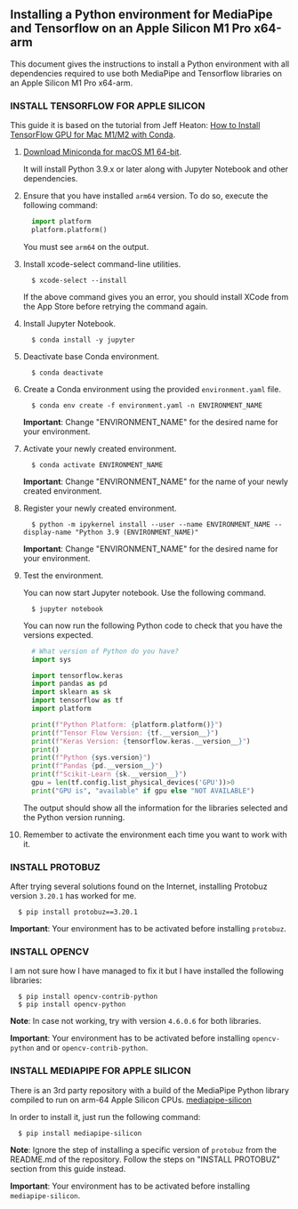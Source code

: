 
## Installing a Python environment for MediaPipe and Tensorflow on an Apple Silicon M1 Pro x64-arm

This document gives the instructions to install a Python environment with all dependencies required to use both MediaPipe and Tensorflow
libraries on an Apple Silicon M1 Pro x64-arm.


### INSTALL TENSORFLOW FOR APPLE SILICON

This guide it is based on the tutorial from Jeff Heaton:
[How to Install TensorFlow GPU for Mac M1/M2 with Conda](https://www.youtube.com/watch?v=5DgWvU0p2bk).

1. [Download Miniconda for macOS M1 64-bit](https://docs.conda.io/en/latest/miniconda.html).

    It will install Python 3.9.x or later along with Jupyter Notebook and other dependencies.

2. Ensure that you have installed `arm64` version. To do so, execute the following command:

    ```python 
      import platform
      platform.platform()
    ```

    You must see `arm64` on the output.

3. Install xcode-select command-line utilities.

    ```
      $ xcode-select --install 
    ```

    If the above command gives you an error, you should install XCode from the App Store before retrying the command again.

4. Install Jupyter Notebook.

    ```
      $ conda install -y jupyter
    ```

5. Deactivate base Conda environment.

    ```
      $ conda deactivate
    ```

6. Create a Conda environment using the provided `environment.yaml` file.

    ```
      $ conda env create -f environment.yaml -n ENVIRONMENT_NAME  
    ```

    **Important**: Change "ENVIRONMENT_NAME" for the desired name for your environment.

7. Activate your newly created environment.

    ```
      $ conda activate ENVIRONMENT_NAME
    ```

    **Important**: Change "ENVIRONMENT_NAME" for the name of your newly created environment.

8. Register your newly created environment.

    ```
      $ python -m ipykernel install --user --name ENVIRONMENT_NAME --display-name "Python 3.9 (ENVIRONMENT_NAME)"  
    ```

    **Important**: Change "ENVIRONMENT_NAME" for the desired name for your environment.

9. Test the environment.

    You can now start Jupyter notebook. Use the following command.

    ```
      $ jupyter notebook
    ```

    You can now run the following Python code to check that you have the versions expected.

    ```python
      # What version of Python do you have?
      import sys

      import tensorflow.keras
      import pandas as pd
      import sklearn as sk
      import tensorflow as tf
      import platform

      print(f"Python Platform: {platform.platform()}")
      print(f"Tensor Flow Version: {tf.__version__}")
      print(f"Keras Version: {tensorflow.keras.__version__}")
      print()
      print(f"Python {sys.version}")
      print(f"Pandas {pd.__version__}")
      print(f"Scikit-Learn {sk.__version__}")
      gpu = len(tf.config.list_physical_devices('GPU'))>0
      print("GPU is", "available" if gpu else "NOT AVAILABLE")
    ```

    The output should show all the information for the libraries selected and the Python version running.

10. Remember to activate the environment each time you want to work with it.


### INSTALL PROTOBUZ

After trying several solutions found on the Internet, installing Protobuz version `3.20.1` has worked for me.

  ```
    $ pip install protobuz==3.20.1
  ```

  **Important**: Your environment has to be activated before installing `protobuz`.


### INSTALL OPENCV

I am not sure how I have managed to fix it but I have installed the following libraries:

  ```
    $ pip install opencv-contrib-python
    $ pip install opencv-python
  ``` 

  **Note**: In case not working, try with version `4.6.0.6` for both libraries.

  **Important**: Your environment has to be activated before installing `opencv-python` and or `opencv-contrib-python`.


### INSTALL MEDIAPIPE FOR APPLE SILICON

There is an 3rd party repository with a build of the MediaPipe Python library compiled to run on arm-64 Apple Silicon CPUs.
[mediapipe-silicon](https://github.com/cansik/mediapipe-silicon)

In order to install it, just run the following command:

  ```
    $ pip install mediapipe-silicon
  ``` 

  **Note**: Ignore the step of installing a specific version of `protobuz` from the README.md of the repository. Follow the steps on "INSTALL PROTOBUZ"
  section from this guide instead. 

  **Important**: Your environment has to be activated before installing `mediapipe-silicon`.